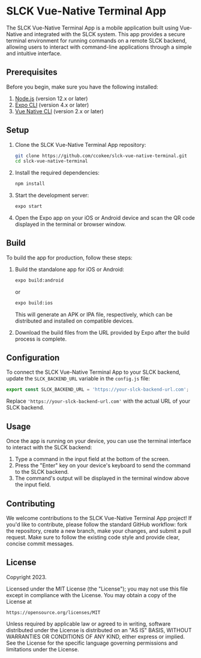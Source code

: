 # SLCK Vue-Native Terminal App

The SLCK Vue-Native Terminal App is a mobile application built using Vue-Native and integrated with the SLCK system. This app provides a secure terminal environment for running commands on a remote SLCK backend, allowing users to interact with command-line applications through a simple and intuitive interface.

## Prerequisites

Before you begin, make sure you have the following installed:

1. [Node.js](https://nodejs.org/en/download/) (version 12.x or later)
2. [Expo CLI](https://docs.expo.dev/get-started/installation/) (version 4.x or later)
3. [Vue Native CLI](https://vue-native.io/docs/installation.html) (version 2.x or later)

## Setup

1. Clone the SLCK Vue-Native Terminal App repository:

   ```sh
   git clone https://github.com/ccokee/slck-vue-native-terminal.git
   cd slck-vue-native-terminal
   ```

2. Install the required dependencies:

   ```sh
   npm install
   ```

3. Start the development server:

   ```sh
   expo start
   ```

4. Open the Expo app on your iOS or Android device and scan the QR code displayed in the terminal or browser window.

## Build

To build the app for production, follow these steps:

1. Build the standalone app for iOS or Android:

   ```sh
   expo build:android
   ```

   or

   ```sh
   expo build:ios
   ```

   This will generate an APK or IPA file, respectively, which can be distributed and installed on compatible devices.

2. Download the build files from the URL provided by Expo after the build process is complete.

## Configuration

To connect the SLCK Vue-Native Terminal App to your SLCK backend, update the `SLCK_BACKEND_URL` variable in the `config.js` file:

```javascript
export const SLCK_BACKEND_URL = 'https://your-slck-backend-url.com';
```

Replace `'https://your-slck-backend-url.com'` with the actual URL of your SLCK backend.

## Usage

Once the app is running on your device, you can use the terminal interface to interact with the SLCK backend:

1. Type a command in the input field at the bottom of the screen.
2. Press the "Enter" key on your device's keyboard to send the command to the SLCK backend.
3. The command's output will be displayed in the terminal window above the input field.

## Contributing

We welcome contributions to the SLCK Vue-Native Terminal App project! If you'd like to contribute, please follow the standard GitHub workflow: fork the repository, create a new branch, make your changes, and submit a pull request. Make sure to follow the existing code style and provide clear, concise commit messages.

## License

Copyright 2023.

Licensed under the MIT License (the "License");
you may not use this file except in compliance with the License.
You may obtain a copy of the License at

    https://opensource.org/licenses/MIT

Unless required by applicable law or agreed to in writing, software
distributed under the License is distributed on an "AS IS" BASIS,
WITHOUT WARRANTIES OR CONDITIONS OF ANY KIND, either express or implied.
See the License for the specific language governing permissions and
limitations under the License.
